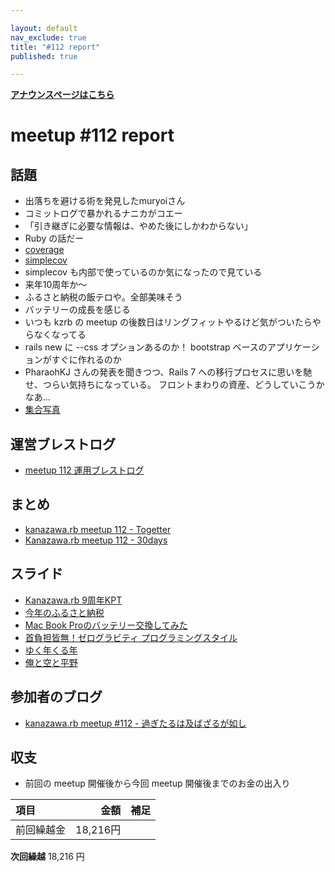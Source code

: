 ```yaml
---

layout: default
nav_exclude: true
title: "#112 report"
published: true

---
```


<div style="text-align: left;"><a href="/112/"><strong>アナウンスページはこちら</strong></a></div>

# meetup #112 report

## 話題

* 出落ちを避ける術を発見したmuryoiさん
* コミットログで暴かれるナニカがコエー
* 「引き継ぎに必要な情報は、やめた後にしかわからない」
* Ruby の話だー
* [coverage](https://docs.ruby-lang.org/ja/latest/library/coverage.html)
* [simplecov](https://github.com/simplecov-ruby/simplecov#example-output)
* simplecov も内部で使っているのか気になったので見ている
* 来年10周年か〜
* ふるさと納税の飯テロや。全部美味そう
* バッテリーの成長を感じる
* いつも kzrb の meetup の後数日はリングフィットやるけど気がついたらやらなくなってる
* rails new に --css オプションあるのか！ bootstrap ベースのアプリケーションがすぐに作れるのか
* PharaohKJ さんの発表を聞きつつ、Rails 7 への移行プロセスに思いを馳せ、つらい気持ちになっている。
フロントまわりの資産、どうしていこうかなあ…
* [集合写真](https://30d.jp/kzrb/102/photo/55)

## 運営ブレストログ

* [meetup 112 運用ブレストログ](https://github.com/kanazawarb/meetup/wiki/meetup-112-%E9%81%8B%E7%94%A8%E3%83%96%E3%83%AC%E3%82%B9%E3%83%88%E3%83%AD%E3%82%B0)

## まとめ

* [kanazawa.rb meetup 112 - Togetter](https://togetter.com/li/1819489)
* [Kanazawa.rb meetup 112 - 30days](https://30d.jp/kzrb/102)

## スライド

* [Kanazawa.rb 9周年KPT](https://speakerdeck.com/cottondesu/kanazawa-dot-rb-9th-anniversary-kpt)
* [今年のふるさと納税](https://speakerdeck.com/sat/jin-nian-falsehurusatona-shui)
* [Mac Book Proのバッテリー交換してみた](https://speakerdeck.com/cottondesu/i-replaced-the-battery-in-my-mac-book-pro)
* [首負担皆無！ゼログラビティ プログラミングスタイル](https://speakerdeck.com/kiyohara/shou-fu-dan-jie-wu-zerogurabitei-puroguramingusutairu)
* [ゆく年くる年](https://speakerdeck.com/sat/yukunian-kurunian)
* [俺と空と平野](https://www.icloud.com/keynote/044WSG4mDaNAxuWt_MLak4qOQ#%E4%BF%BA%E3%81%A8%E7%A9%BA%E3%81%A8%E5%B9%B3%E9%87%8E)

## 参加者のブログ

* [kanazawa\.rb meetup \#112 \- 過ぎたるは及ばざるが如し](https://cotton-desu.hatenablog.com/entry/2021/12/23/130000)

## 収支

* 前回の meetup 開催後から今回 meetup 開催後までのお金の出入り

|項目                           |金額         |補足                                               |
|:------------------------------|------------:|:--------------------------------------------------|
| 前回繰越金                    |       18,216円 |                                                   |

**次回繰越**  18,216 円
